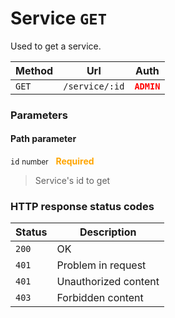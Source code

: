 # Service ```GET```

Used to get a service.

| Method   | Url           | Auth          |
| -------- | ---------------| ---------------------|
| `GET`   | `/service/:id` | <span style="color:red">**`ADMIN`**</span>   |

### Parameters

#### Path parameter

```id``` <small>number</small>&nbsp;&nbsp;&nbsp;<span style="color: orange">**Required**</span>

> Service's id to get

### HTTP response status codes

| Status   | Description           |
|----------|-----------------------|
|```200``` | OK                    |
|```401``` | Problem in request    |
|```401``` | Unauthorized content  |
|```403``` | Forbidden content  |